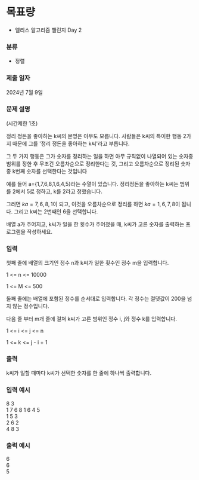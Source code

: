 # 목표량

- 엘리스 알고리즘 챌린지 Day 2

### 분류

- 정렬

### 제출 일자

2024년 7월 9일

### 문제 설명

<p> 
 (시간제한 1초) </br>
 
 정리 정돈을 좋아하는 k씨의 본명은 아무도 모릅니다. 사람들은 k씨의 특이한 행동 2가지 때문에 그를 '정리 정돈을 좋아하는 k씨'라고 부릅니다. 
 
 그 두 가지 행동은 그가 숫자를 정리하는 일을 하면 아무 규칙없이 나열되어 있는 숫자중 범위를 정한 후 무조건 오름차순으로 정리한다는 것, 그리고 오름차순으로 정리된 숫자 중 k번째 숫자를 선택한다는 것입니다

 예를 들어 a={1,7,6,8,1,6,4,5}라는 수열이 있습니다. 정리정돈을 좋아하는 k씨는 범위를 2에서 5로 정하고, k를 2라고 정했습니다.
 
 그러면 $ka= {7,6,8,1}$이 되고, 이것을 오름차순으로 정리를 하면 $ka={1,6,7,8}$이 됩니다. 그리고 k씨는 2번째인 6을 선택합니다.
 
 배열 a가 주어지고, k씨가 일을 한 횟수가 주어졌을 때, k씨가 고른 숫자를 출력하는 프로그램을 작성하세요.</p>

### 입력 
 <p>첫째 줄에 배열의 크기인 정수 n과 k씨가 일한 횟수인 정수 m을 입력합니다.</p>
 <p>1 <= n <= 10000</p>
 <p>1 <= M <= 500</p>
 <p>둘째 줄에는 배열에 포함된 정수를 순서대로 입력합니다. 각 정수는 절댓값이 200을 넘지 않는 정수입니다.</p>
 <p>다음 줄 부터 m개 줄에 걸쳐 k씨가 고른 범위인 정수 i, j와 정수 k를 입력합니다.</p>
 <p>1 <= i <= j <= n</p>
 <p>1 <= k <= j - i + 1</p>
 
### 출력 
 <p>k씨가 일할 때마다 k씨가 선택한 숫자를 한 줄에 하나씩 출력합니다.</p>

### 입력 예시
 8 3 </br>
 1 7 6 8 1 6 4 5 </br>
 1 5 3 </br>
 2 6 2 </br>
 4 8 3 </br>

### 출력 예시
 6 </br>
 6 </br>
 5 </br>